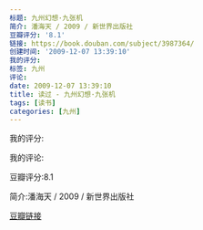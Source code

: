 ```yaml
---
标题: 九州幻想·九张机
简介: 潘海天 / 2009 / 新世界出版社
豆瓣评分: '8.1'
链接: https://book.douban.com/subject/3987364/
创建时间: '2009-12-07 13:39:10'
我的评分:
标签: 九州
评论:
date: 2009-12-07 13:39:10
title: 读过 - 九州幻想·九张机
tags: [读书]
categories: [九州]
---
```


我的评分:

我的评论:

豆瓣评分:8.1

简介:潘海天 / 2009 / 新世界出版社

[豆瓣链接](https://book.douban.com/subject/3987364/)

